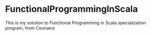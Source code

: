# FunctionalProgrammingInScala
This is my solution to Functional Programming in Scala specialization program, from Coursera
